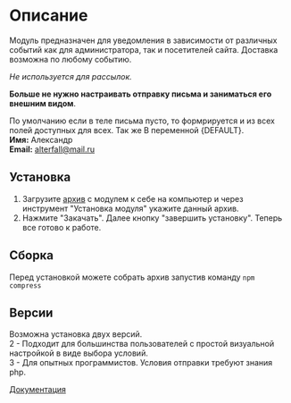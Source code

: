 # Описание #

Модуль предназначен для уведомления в зависимости от различных событий как для администратора, так и посетителей сайта. Доставка возможна по любому событию.

*Не используется для рассылок.*


**Больше не нужно настраивать отправку письма и заниматься его внешним видом**.

По умолчанию если в теле письма пусто, то формрируется и из всех полей доступных для всех. Так же В переменной {DEFAULT}.  
**Имя:** Александр  
**Email:** alterfall@mail.ru

## Установка ##
1. Загрузите [архив](https://github.com/Nexwich/netcat_modules__notice/tree/master/archive) с модулем к себе на компьютер и через инструмент "Установка модуля" укажите данный архив.
2. Нажмите "Закачать". Далее кнопку "завершить установку". Теперь все готово к работе.

## Сборка
Перед установкой можете собрать архив запустив команду `npm compress`

## Версии
Возможна установка двух версий.  
2 - Подходит для большинства пользователей с простой визуальной настройкой в виде выбора условий.  
3 - Для опытных программистов. Условия отправки требуют знания php.

[Документация](https://github.com/Nexwich/netcat_modules__notice/wiki)
